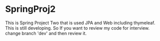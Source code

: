# SpringProj2
This is Spring Project Two that is used JPA and Web including thymeleaf. This is still developing. So If you want to review my code for interview. change branch 'dev' and then review it.
